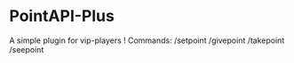 # PointAPI-Plus
A simple plugin for vip-players !
Commands:
/setpoint
/givepoint
/takepoint
/seepoint
